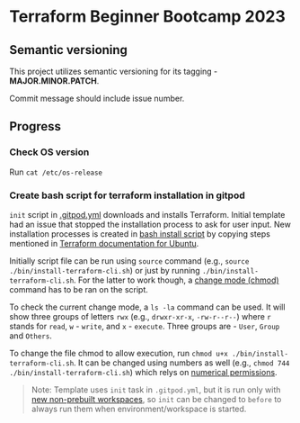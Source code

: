 # Terraform Beginner Bootcamp 2023

## Semantic versioning

This project utilizes semantic versioning for its tagging - **MAJOR.MINOR.PATCH**.

Commit message should include issue number.



## Progress

### Check OS version

Run `cat /etc/os-release`

### Create bash script for terraform installation in gitpod

`init` script in [.gitpod.yml](./.gitpod.yml) downloads and installs Terraform. Initial template had an issue that stopped the installation process to ask for user input. New installation processes is created in [bash install script](./bin/install-terraform-cli.sh) by copying steps mentioned in [Terraform documentation for Ubuntu](https://developer.hashicorp.com/terraform/tutorials/aws-get-started/install-cli#install-terraform).

Initially script file can be run using `source` command (e.g., `source ./bin/install-terraform-cli.sh`) or just by running `./bin/install-terraform-cli.sh`. For the latter to work though, a [change mode (chmod)](https://en.wikipedia.org/wiki/Chmod) command has to be ran on the script.

To check the current change mode, a `ls -la` command can be used. It will show three groups of letters `rwx` (e.g., `drwxr-xr-x`, `-rw-r--r--`) where `r` stands for `read`, `w` - `write`, and `x` - `execute`. Three groups are - `User`, `Group` and `Others`.

To change the file chmod to allow execution, run `chmod u+x ./bin/install-terraform-cli.sh`. It can be changed using numbers as well (e.g., `chmod 744 ./bin/install-terraform-cli.sh`) which relys on [numerical permissions](https://en.wikipedia.org/wiki/Chmod#Numerical_permissions).

> Note: Template uses `init` task in `.gitpod.yml`, but it is run only with [new non-prebuilt workspaces](https://www.gitpod.io/docs/configure/workspaces/tasks#prebuild-and-new-workspaces), so `init` can be changed to `before` to always run them when environment/workspace is started.


